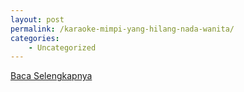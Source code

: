 ```yaml
---
layout: post
permalink: /karaoke-mimpi-yang-hilang-nada-wanita/
categories:
    - Uncategorized
---
```


[Baca Selengkapnya](/09)